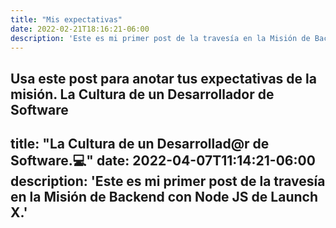 ```yaml
---
title: "Mis expectativas"
date: 2022-02-21T18:16:21-06:00
description: 'Este es mi primer post de la travesía en la Misión de Backend con Node JS de Launch X.'
---
```


Usa este post para anotar tus expectativas de la misión.
La Cultura de un Desarrollador de Software
---
title: "La Cultura de un Desarrollad@r de Software.💻"
date: 2022-04-07T11:14:21-06:00
description: 'Este es mi primer post de la travesía en la Misión de Backend con Node JS de Launch X.'
---
